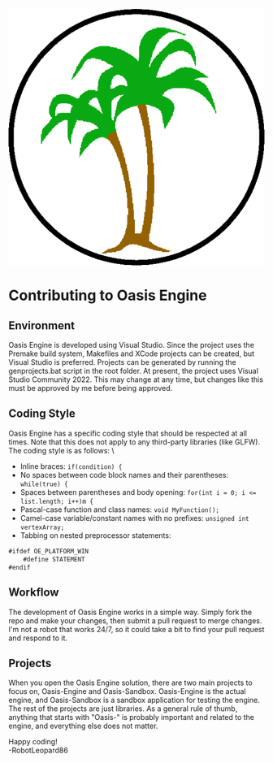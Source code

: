 ![Logo](Logos/oasislogo_singular.png)
# Contributing to Oasis Engine  

## Environment  
Oasis Engine is developed using Visual Studio. Since the project uses the Premake build system, Makefiles and XCode projects can be created, but Visual Studio is preferred. Projects can be generated by running the genprojects.bat script in the root folder. At present, the project uses Visual Studio Community 2022. This may change at any time, but changes like this must be approved by me before being approved.  

## Coding Style  
Oasis Engine has a specific coding style that should be respected at all times. Note that this does not apply to any third-party libraries (like GLFW). The coding style is as follows:  \
* Inline braces: `if(condition) {`
* No spaces between code block names and their parentheses: `while(true) {`  
* Spaces between parentheses and body opening: `for(int i = 0; i <= list.length; i++)m {`
* Pascal-case function and class names: `void MyFunction();`
* Camel-case variable/constant names with no prefixes: `unsigned int vertexArray;`
* Tabbing on nested preprocessor statements: 
```
#ifdef OE_PLATFORM_WIN
    #define STATEMENT
#endif
```  

## Workflow  
The development of Oasis Engine works in a simple way. Simply fork the repo and make your changes, then submit a pull request to merge changes. I'm not a robot that works 24/7, so it could take a bit to find your pull request and respond to it.  

## Projects  
When you open the Oasis Engine solution, there are two main projects to focus on, Oasis-Engine and Oasis-Sandbox. Oasis-Engine is the actual engine, and Oasis-Sandbox is a sandbox application for testing the engine. The rest of the projects are just libraries. As a general rule of thumb, anything that starts with "Oasis-" is probably important and related to the engine, and everything else does not matter.  

Happy coding!  
-RobotLeopard86
